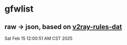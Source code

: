 # gfwlist
## raw -> json, based on [v2ray-rules-dat](https://github.com/Loyalsoldier/v2ray-rules-dat)
Sat Feb 15 12:00:51 AM CST 2025

